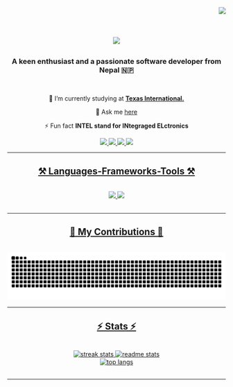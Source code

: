 <div align="right">
<img  src="https://komarev.com/ghpvc/?username=darkkphoenyx&label=Profile%20views&color=0e75b6&style=flat" />
</div>

<h1 align="center">
    <img src="https://readme-typing-svg.herokuapp.com/?font=Righteous&size=35&center=true&vCenter=true&width=500&height=70&duration=4000&lines=Hi+There!+👋;+I'm+Deepesh!;" />
</h1>

<h3 align="center">A keen enthusiast and a  passionate software developer from Nepal 🇳🇵</h3>

<br/>

<div align="center">
 
 🏫 I’m currently studying at [**Texas International.**](https://texasintl.edu.np/)

💬 Ask me [here](https://github.com/darkkphoenyx/darkkphoenyx/issues)

⚡ Fun fact **INTEL stand for INtegraged ELctronics**

 </div>

<div align="center"> 
  <a href="https://www.linkedin.com/in/deepeshsunuwar/">
    <img src="https://img.shields.io/badge/LinkedIn-0077B5?style=for-the-badge&logo=linkedin&logoColor=white" />
  </a>
  <a href="https://www.facebook.com/deepesh.sunuwar.08">
     <img src="https://img.shields.io/badge/Facebook-005FED?style=for-the-badge&logo=facebook&logoColor=white" /> 
  </a>
  <a href="https://www.instagram.com/sun_deepesh/">
    <img src="https://img.shields.io/badge/Instagram-E4405F?style=for-the-badge&logo=instagram&logoColor=white" />
  </a>
    <a href="https://darkkphoenyx-portfolio.vercel.app/">
     <img src="https://img.shields.io/badge/Portfolio-FF5722?style=for-the-badge&logo=todoist&logoColor=white" />
</div>

 <hr/>
 
<h2 align="center">⚒️ Languages-Frameworks-Tools ⚒️</h2>
<br/>
<div align="center">
    <img src="https://skillicons.dev/icons?i=c,git,linux,html,css,vscode,github,linux,bootstrap,mui" />
    <img src="https://skillicons.dev/icons?i=javascript,typescript,react,tailwind,nodejs,postman,express,mongodb,mysql,postgres" />
    <br>
</div>

<br/>
<hr/>

<div align="center">
  <h2>🐍 My Contributions 🐍</h2>
  <br>
  <img alt="snake eating my contributions" src="https://raw.githubusercontent.com/darkkphoenyx/darkkphoenyx/output/github-contribution-grid-snake.svg" />
  
  <br/>
</div>

<hr/>

<h2 align="center">⚡ Stats ⚡</h2>
<br>
<div align=center>

<img width=390 src="https://github-readme-streak-stats.herokuapp.com/?user=darkkphoenyx&count_private=true&theme=react&border_radius=10" alt="streak stats"/>
<img width=390 src="https://github-readme-stats-salesp07.vercel.app/api?username=darkkphoenyx&count_private=true&show_icons=true&theme=react&rank_icon=github&border_radius=10" alt="readme stats" />
<br/>
<img width=325 align="center" src="https://github-readme-stats-salesp07.vercel.app/api/top-langs/?username=darkkphoenyx&hide=HTML&langs_count=8&layout=compact&theme=react&border_radius=10&size_weight=0.5&count_weight=0.5&exclude_repo=github-readme-stats" alt="top langs" />

</div>

<br/>

<hr/>

<br/>
